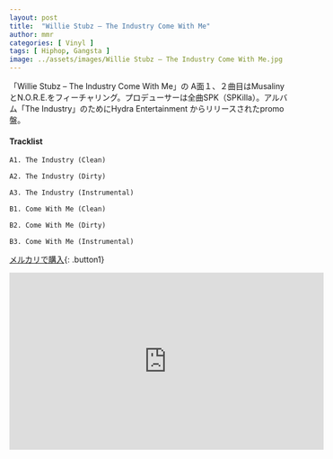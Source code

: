 ```yaml
---
layout: post
title:  "Willie Stubz – The Industry Come With Me"
author: mmr
categories: [ Vinyl ]
tags: [ Hiphop, Gangsta ]
image: ../assets/images/Willie Stubz – The Industry Come With Me.jpg
---
```


「Willie Stubz – The Industry Come With Me」の
A面１、２曲目はMusalinyとN.O.R.E.をフィーチャリング。プロデューサーは全曲SPK（SPKilla）。アルバム「The Industry」のためにHydra Entertainment からリリースされたpromo盤。

#### Tracklist
```md
A1. The Industry (Clean)

A2. The Industry (Dirty)

A3. The Industry (Instrumental)

B1. Come With Me (Clean)

B2. Come With Me (Dirty)

B3. Come With Me (Instrumental)
```

[メルカリで購入](https://jp.mercari.com/item/m69076614496?afid=6142608987){: .button1}

<iframe width="560" height="315" src="https://www.youtube.com/embed/P-7DpuvTU2I?si=_s1JjFd6w5eZyHTx" title="YouTube video player" frameborder="0" allow="accelerometer; autoplay; clipboard-write; encrypted-media; gyroscope; picture-in-picture; web-share" referrerpolicy="strict-origin-when-cross-origin" allowfullscreen></iframe>
